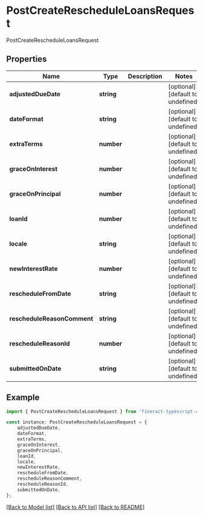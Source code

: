 # PostCreateRescheduleLoansRequest

PostCreateRescheduleLoansRequest

## Properties

Name | Type | Description | Notes
------------ | ------------- | ------------- | -------------
**adjustedDueDate** | **string** |  | [optional] [default to undefined]
**dateFormat** | **string** |  | [optional] [default to undefined]
**extraTerms** | **number** |  | [optional] [default to undefined]
**graceOnInterest** | **number** |  | [optional] [default to undefined]
**graceOnPrincipal** | **number** |  | [optional] [default to undefined]
**loanId** | **number** |  | [optional] [default to undefined]
**locale** | **string** |  | [optional] [default to undefined]
**newInterestRate** | **number** |  | [optional] [default to undefined]
**rescheduleFromDate** | **string** |  | [optional] [default to undefined]
**rescheduleReasonComment** | **string** |  | [optional] [default to undefined]
**rescheduleReasonId** | **number** |  | [optional] [default to undefined]
**submittedOnDate** | **string** |  | [optional] [default to undefined]

## Example

```typescript
import { PostCreateRescheduleLoansRequest } from 'fineract-typescript-client';

const instance: PostCreateRescheduleLoansRequest = {
    adjustedDueDate,
    dateFormat,
    extraTerms,
    graceOnInterest,
    graceOnPrincipal,
    loanId,
    locale,
    newInterestRate,
    rescheduleFromDate,
    rescheduleReasonComment,
    rescheduleReasonId,
    submittedOnDate,
};
```

[[Back to Model list]](../README.md#documentation-for-models) [[Back to API list]](../README.md#documentation-for-api-endpoints) [[Back to README]](../README.md)
